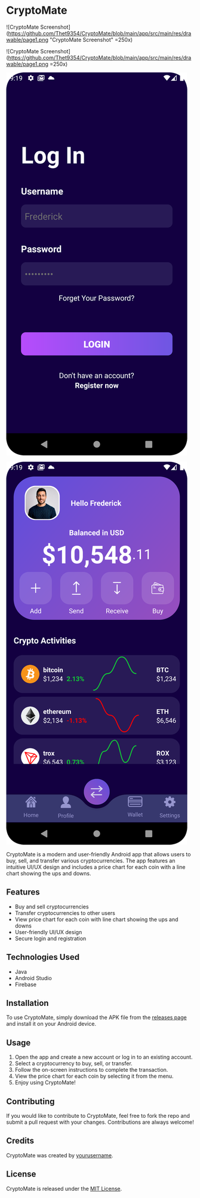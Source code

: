 # CryptoMate

![CryptoMate Screenshot](https://github.com/Thet9354/CryptoMate/blob/main/app/src/main/res/drawable/page1.png "CryptoMate Screenshot" =250x)

![CryptoMate Screenshot](https://github.com/Thet9354/CryptoMate/blob/main/app/src/main/res/drawable/page1.png =250x)

![A picture of the strabucks app](https://github.com/Thet9354/CryptoMate/blob/main/app/src/main/res/drawable/page2.png)

![A picture of the strabucks app](https://github.com/Thet9354/CryptoMate/blob/main/app/src/main/res/drawable/page3.png)

CryptoMate is a modern and user-friendly Android app that allows users to buy, sell, and transfer various cryptocurrencies. The app features an intuitive UI/UX design and includes a price chart for each coin with a line chart showing the ups and downs.

## Features

- Buy and sell cryptocurrencies
- Transfer cryptocurrencies to other users
- View price chart for each coin with line chart showing the ups and downs
- User-friendly UI/UX design
- Secure login and registration

## Technologies Used

- Java
- Android Studio
- Firebase

## Installation

To use CryptoMate, simply download the APK file from the [releases page](https://github.com/yourusername/CryptoMate/releases) and install it on your Android device.

## Usage

1. Open the app and create a new account or log in to an existing account.
2. Select a cryptocurrency to buy, sell, or transfer.
3. Follow the on-screen instructions to complete the transaction.
4. View the price chart for each coin by selecting it from the menu.
5. Enjoy using CryptoMate!

## Contributing

If you would like to contribute to CryptoMate, feel free to fork the repo and submit a pull request with your changes. Contributions are always welcome!

## Credits

CryptoMate was created by [yourusername](https://github.com/Thet9354).

## License

CryptoMate is released under the [MIT License](https://opensource.org/licenses/MIT).
